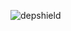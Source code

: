 ![depshield](https://14gxy2qgoj.execute-api.us-east-2.amazonaws.com/prod/badges/depshield-ci/ci-project-19/depshield.svg)
<!-- ![depshield](https://staging.depshield.sonatype.org/badges/depshield-ci/ci-project-19/depshield.svg) -->
